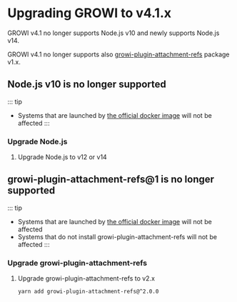 # Upgrading GROWI to v4.1.x

GROWI v4.1 no longer supports Node.js v10 and newly supports Node.js v14.

GROWI v4.1 no longer supports also [growi-plugin-attachment-refs](https://www.npmjs.com/package/growi-plugin-attachment-refs) package v1.x.

## Node.js v10 is no longer supported

::: tip

- Systems that are launched by [the official docker image](https://hub.docker.com/r/growilabs/growi/) will not be affected
:::

### Upgrade Node.js

1. Upgrade Node.js to v12 or v14

## growi-plugin-attachment-refs@1 is no longer supported

::: tip

- Systems that are launched by [the official docker image](https://hub.docker.com/r/growilabs/growi/) will not be affected
- Systems that do not install growi-plugin-attachment-refs will not be affected
:::

### Upgrade growi-plugin-attachment-refs

1. Upgrade growi-plugin-attachment-refs to v2.x

    ```bash
    yarn add growi-plugin-attachment-refs@^2.0.0
    ```


